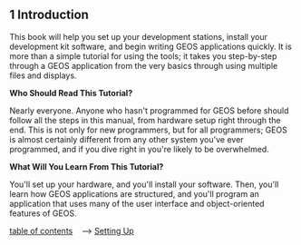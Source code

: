 ## 1 Introduction

This book will help you set up your development 
stations, install your development kit software, and 
begin writing GEOS applications quickly. It is more 
than a simple tutorial for using the tools; it takes you 
step-by-step through a GEOS application from the very 
basics through using multiple files and displays.

**Who Should Read This Tutorial?**

Nearly everyone. Anyone who hasn't programmed for 
GEOS before should follow all the steps in this manual, 
from hardware setup right through the end. This is not 
only for new programmers, but for all programmers; 
GEOS is almost certainly different from any other 
system you've ever programmed, and if you dive right 
in you're likely to be overwhelmed.

**What Will You Learn From This Tutorial?**

You'll set up your hardware, and you'll install your 
software. Then, you'll learn how GEOS applications are 
structured, and you'll program an application that uses 
many of the user interface and object-oriented features 
of GEOS.

[table of contents](../Tutorial.md) &nbsp;&nbsp; --> [Setting Up](Setting_Up.md)
